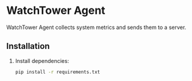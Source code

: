 # WatchTower Agent

WatchTower Agent collects system metrics and sends them to a server.

## Installation

1. Install dependencies:
   ```bash
   pip install -r requirements.txt
   ```
